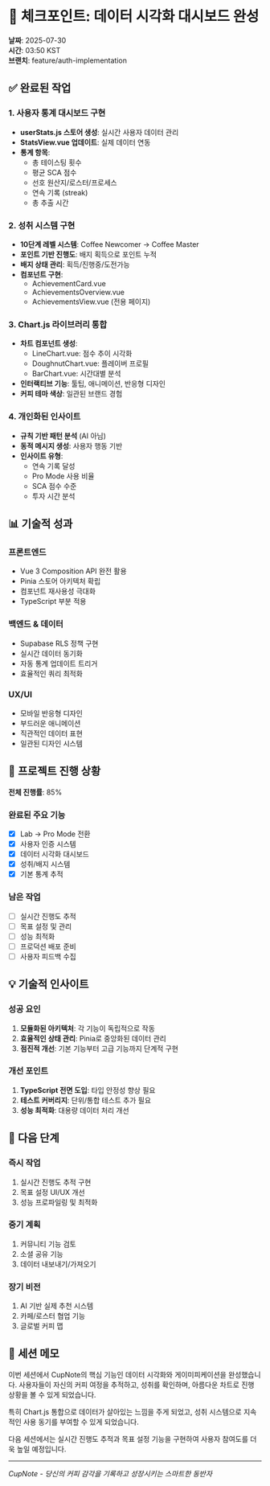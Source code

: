 # 📍 체크포인트: 데이터 시각화 대시보드 완성

**날짜**: 2025-07-30  
**시간**: 03:50 KST  
**브랜치**: feature/auth-implementation

## ✅ 완료된 작업

### 1. 사용자 통계 대시보드 구현

- **userStats.js 스토어 생성**: 실시간 사용자 데이터 관리
- **StatsView.vue 업데이트**: 실제 데이터 연동
- **통계 항목**:
  - 총 테이스팅 횟수
  - 평균 SCA 점수
  - 선호 원산지/로스터/프로세스
  - 연속 기록 (streak)
  - 총 추출 시간

### 2. 성취 시스템 구현

- **10단계 레벨 시스템**: Coffee Newcomer → Coffee Master
- **포인트 기반 진행도**: 배지 획득으로 포인트 누적
- **배지 상태 관리**: 획득/진행중/도전가능
- **컴포넌트 구현**:
  - AchievementCard.vue
  - AchievementsOverview.vue
  - AchievementsView.vue (전용 페이지)

### 3. Chart.js 라이브러리 통합

- **차트 컴포넌트 생성**:
  - LineChart.vue: 점수 추이 시각화
  - DoughnutChart.vue: 플레이버 프로필
  - BarChart.vue: 시간대별 분석
- **인터랙티브 기능**: 툴팁, 애니메이션, 반응형 디자인
- **커피 테마 색상**: 일관된 브랜드 경험

### 4. 개인화된 인사이트

- **규칙 기반 패턴 분석** (AI 아님)
- **동적 메시지 생성**: 사용자 행동 기반
- **인사이트 유형**:
  - 연속 기록 달성
  - Pro Mode 사용 비율
  - SCA 점수 수준
  - 투자 시간 분석

## 📊 기술적 성과

### 프론트엔드

- Vue 3 Composition API 완전 활용
- Pinia 스토어 아키텍처 확립
- 컴포넌트 재사용성 극대화
- TypeScript 부분 적용

### 백엔드 & 데이터

- Supabase RLS 정책 구현
- 실시간 데이터 동기화
- 자동 통계 업데이트 트리거
- 효율적인 쿼리 최적화

### UX/UI

- 모바일 반응형 디자인
- 부드러운 애니메이션
- 직관적인 데이터 표현
- 일관된 디자인 시스템

## 🎯 프로젝트 진행 상황

**전체 진행률**: 85%

### 완료된 주요 기능

- [x] Lab → Pro Mode 전환
- [x] 사용자 인증 시스템
- [x] 데이터 시각화 대시보드
- [x] 성취/배지 시스템
- [x] 기본 통계 추적

### 남은 작업

- [ ] 실시간 진행도 추적
- [ ] 목표 설정 및 관리
- [ ] 성능 최적화
- [ ] 프로덕션 배포 준비
- [ ] 사용자 피드백 수집

## 💡 기술적 인사이트

### 성공 요인

1. **모듈화된 아키텍처**: 각 기능이 독립적으로 작동
2. **효율적인 상태 관리**: Pinia로 중앙화된 데이터 관리
3. **점진적 개선**: 기본 기능부터 고급 기능까지 단계적 구현

### 개선 포인트

1. **TypeScript 전면 도입**: 타입 안정성 향상 필요
2. **테스트 커버리지**: 단위/통합 테스트 추가 필요
3. **성능 최적화**: 대용량 데이터 처리 개선

## 🚀 다음 단계

### 즉시 작업

1. 실시간 진행도 추적 구현
2. 목표 설정 UI/UX 개선
3. 성능 프로파일링 및 최적화

### 중기 계획

1. 커뮤니티 기능 검토
2. 소셜 공유 기능
3. 데이터 내보내기/가져오기

### 장기 비전

1. AI 기반 실제 추천 시스템
2. 카페/로스터 협업 기능
3. 글로벌 커피 맵

## 📝 세션 메모

이번 세션에서 CupNote의 핵심 기능인 데이터 시각화와 게이미피케이션을 완성했습니다. 사용자들이 자신의 커피 여정을 추적하고, 성취를 확인하며, 아름다운 차트로 진행 상황을 볼 수 있게 되었습니다.

특히 Chart.js 통합으로 데이터가 살아있는 느낌을 주게 되었고, 성취 시스템으로 지속적인 사용 동기를 부여할 수 있게 되었습니다.

다음 세션에서는 실시간 진행도 추적과 목표 설정 기능을 구현하여 사용자 참여도를 더욱 높일 예정입니다.

---

_CupNote - 당신의 커피 감각을 기록하고 성장시키는 스마트한 동반자_
